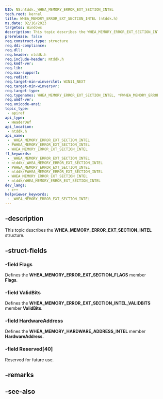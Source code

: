 ```yaml
---
UID: NS:ntddk._WHEA_MEMORY_ERROR_EXT_SECTION_INTEL
tech.root: kernel
title: WHEA_MEMORY_ERROR_EXT_SECTION_INTEL (ntddk.h)
ms.date: 02/16/2023
targetos: Windows
description: This topic describes the WHEA_MEMORY_ERROR_EXT_SECTION_INTEL structure.
prerelease: false
req.construct-type: structure
req.ddi-compliance: 
req.dll: 
req.header: ntddk.h
req.include-header: Ntddk.h
req.kmdf-ver: 
req.lib: 
req.max-support: 
req.redist: 
req.target-min-winverclnt: WIN11_NEXT
req.target-min-winversvr: 
req.target-type: 
req.typenames: WHEA_MEMORY_ERROR_EXT_SECTION_INTEL, *PWHEA_MEMORY_ERROR_EXT_SECTION_INTEL
req.umdf-ver: 
req.unicode-ansi: 
topic_type:
 - apiref
api_type:
 - HeaderDef
api_location:
 - ntddk.h
api_name:
 - _WHEA_MEMORY_ERROR_EXT_SECTION_INTEL
 - PWHEA_MEMORY_ERROR_EXT_SECTION_INTEL
 - WHEA_MEMORY_ERROR_EXT_SECTION_INTEL
f1_keywords:
 - _WHEA_MEMORY_ERROR_EXT_SECTION_INTEL
 - ntddk/_WHEA_MEMORY_ERROR_EXT_SECTION_INTEL
 - PWHEA_MEMORY_ERROR_EXT_SECTION_INTEL
 - ntddk/PWHEA_MEMORY_ERROR_EXT_SECTION_INTEL
 - WHEA_MEMORY_ERROR_EXT_SECTION_INTEL
 - ntddk/WHEA_MEMORY_ERROR_EXT_SECTION_INTEL
dev_langs:
 - c++
helpviewer_keywords:
 - _WHEA_MEMORY_ERROR_EXT_SECTION_INTEL
---
```


## -description

This topic describes the **WHEA_MEMORY_ERROR_EXT_SECTION_INTEL** structure.

## -struct-fields

### -field Flags

Defines the **WHEA_MEMORY_ERROR_EXT_SECTION_FLAGS** member **Flags**.

### -field ValidBits

Defines the **WHEA_MEMORY_ERROR_EXT_SECTION_INTEL_VALIDBITS** member **ValidBits**.

### -field HardwareAddress

Defines the **WHEA_MEMORY_HARDWARE_ADDRESS_INTEL** member **HardwareAddress**.

### -field Reserved[40]

Reserved for future use.

## -remarks

## -see-also
